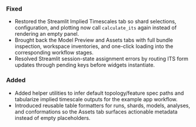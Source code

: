 ### Fixed
- Restored the Streamlit Implied Timescales tab so shard selections, configuration, and plotting now call `calculate_its` again instead of rendering an empty panel.
- Brought back the Model Preview and Assets tabs with full bundle inspection, workspace inventories, and one-click loading into the corresponding workflow stages.
- Resolved Streamlit session-state assignment errors by routing ITS form updates through pending keys before widgets instantiate.

### Added
- Added helper utilities to infer default topology/feature spec paths and tabularize implied timescale outputs for the example app workflow.
- Introduced reusable table formatters for runs, shards, models, analyses, and conformations so the Assets tab surfaces actionable metadata instead of empty placeholders.
